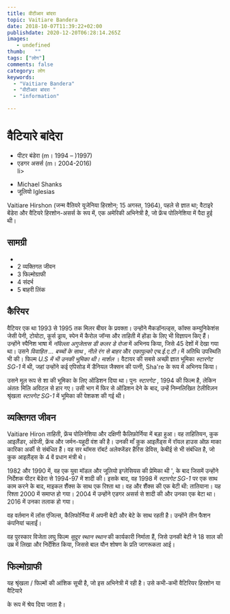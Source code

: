 ```yaml
---
title: वीटीआर बांदरा 
topic: Vaitiare Bandera
date: 2018-10-07T11:39:22+02:00
publishdate: 2020-12-20T06:28:14.265Z
images: 
   - undefined
thumb:   ""
tags: ["लोग"]
comments: false
category: लोग
keywords: 
  - "Vaitiare Bandera"
  - "वीटीआर बांदरा "
  - "information"

---
```

<h1> वैटियारे बांदेरा </h1> <ul> <li> पीटर बंडेरा (m। 1994⁠ – )1997) </li> <li> एडगर असर्स (m। 2004⁠-⁠2016) </li> li> </ul> <ul> <li> Michael Shanks </li> <li> जूलियो Iglesias </li> </ul> <p> Vaitiare Hirshon (जन्म वैतियरे यूजेनिया हिरशोन; 15 अगस्त, 1964), पहले से ज्ञात था; वैटाइरे बेंडेरा और वैटियरे हिरशोन-असर्स के रूप में, एक अमेरिकी अभिनेत्री है, जो फ्रेंच पोलिनेशिया में पैदा हुई थी। </p> <h2> सामग्री </h2> <ul> <li> </li> <li> 2 व्यक्तिगत जीवन </li> <li> 3 फिल्मोग्राफी </li> <li> 4 संदर्भ </li> <li> 5 बाहरी लिंक </li> </ul> <h2> कैरियर </h2> <p> वैटियर एक था 1993 से 1995 तक मिलर बीयर के प्रवक्ता। उन्होंने मैकडॉनल्ड्स, कॉक्स कम्युनिकेशंस जेसी पेनी, टोयोटा, कूर्स ड्राय, स्पेन में कैरोल जॉन्स और ताहिती में होंडा के लिए भी विज्ञापन किए हैं। उन्होंने स्पैनिश भाषा में <i> नॉवेल्ला </i> <i> अगुजेतास डी कलर डे रोजा </i> में अभिनय किया, जिसे 45 देशों में देखा गया था। उसने <i> विवाहित ... बच्चों के साथ </i>, <i> नीले रंग से बाहर </i> और <i> एकापुल्को एच.ई.ए.टी। </I> में अतिथि उपस्थिति भी की। फिल्म <i> U.S में भी उनकी भूमिका थी। मार्शल </i>। वैटायर की सबसे अच्छी ज्ञात भूमिका <i> स्टारगेट SG-1 </i> में थी, जहां उन्होंने कई एपिसोड में डैनियल जैक्सन की पत्नी, Sha're के रूप में अभिनय किया। </p> <p> उसने मूल रूप से शा की भूमिका के लिए ऑडिशन दिया था। पुनः <i> स्टारगेट </i>, 1994 की फिल्म है, लेकिन अंततः मिलि अविटल से हार गए। उसी भाग में फिर से ऑडिशन देने के बाद, उन्हें निम्नलिखित टेलीविज़न श्रृंखला <i> स्टारगेट SG-1 </i> में भूमिका की पेशकश की गई थी। </p> <h2> व्यक्तिगत जीवन </h2> <p> Vaitiare Hiron ताहिती, फ्रेंच पोलिनेशिया और दक्षिणी कैलिफ़ोर्निया में बड़ा हुआ। वह ताहितियन, कुक आइलैंडर, अंग्रेजी, फ्रेंच और जर्मन-यहूदी वंश की है। उनकी माँ कुक आइलैंड्स में रॉयल हाउस ऑफ़ माका कारिका अर्की से संबंधित हैं। वह सर थॉमस रॉबर्ट अलेक्जेंडर हैरिस डेविस, केबीई से भी संबंधित है, जो कुक आइलैंड्स के 4 वें प्रधान मंत्री थे। </p> <p> 1982 और 1990 में, वह एक युवा मॉडल और जूलियो इग्लेसियस की प्रेमिका थी ', के बाद जिसमें उन्होंने निर्देशक पीटर बेंडेरा से 1994-97 में शादी की। इसके बाद, वह 1998 में <i> स्टारगेट SG-1 </i> पर एक साथ काम करने के बाद, माइकल शैंक्स के साथ एक रिश्ता था। वह और शैंक्स की एक बेटी थी: तातियाना। यह रिश्ता 2000 में समाप्त हो गया। 2004 में उन्होंने एडगर असर्स से शादी की और उनका एक बेटा था। 2016 में उनका तलाक हो गया। </p> <p> वह वर्तमान में लॉस एंजिल्स, कैलिफोर्निया में अपनी बेटी और बेटे के साथ रहती है। उन्होंने तीन फैशन कंपनियां चलाईं। </p> <p> वह पुरस्कार विजेता लघु फिल्म <i> सुदूर स्थान स्थान </i> की कार्यकारी निर्माता हैं, जिसे उनकी बेटी ने 18 साल की उम्र में लिखा और निर्देशित किया, जिससे बाल यौन शोषण के प्रति जागरूकता आई। </p> <h2> फिल्मोग्राफी </h2> <p> यह श्रृंखला / फिल्मों की आंशिक सूची है, जो इस अभिनेत्री में रही है। उसे कभी-कभी वैटिरियर हिरशोन या वैटियारे </p> के रूप में श्रेय दिया जाता है। 